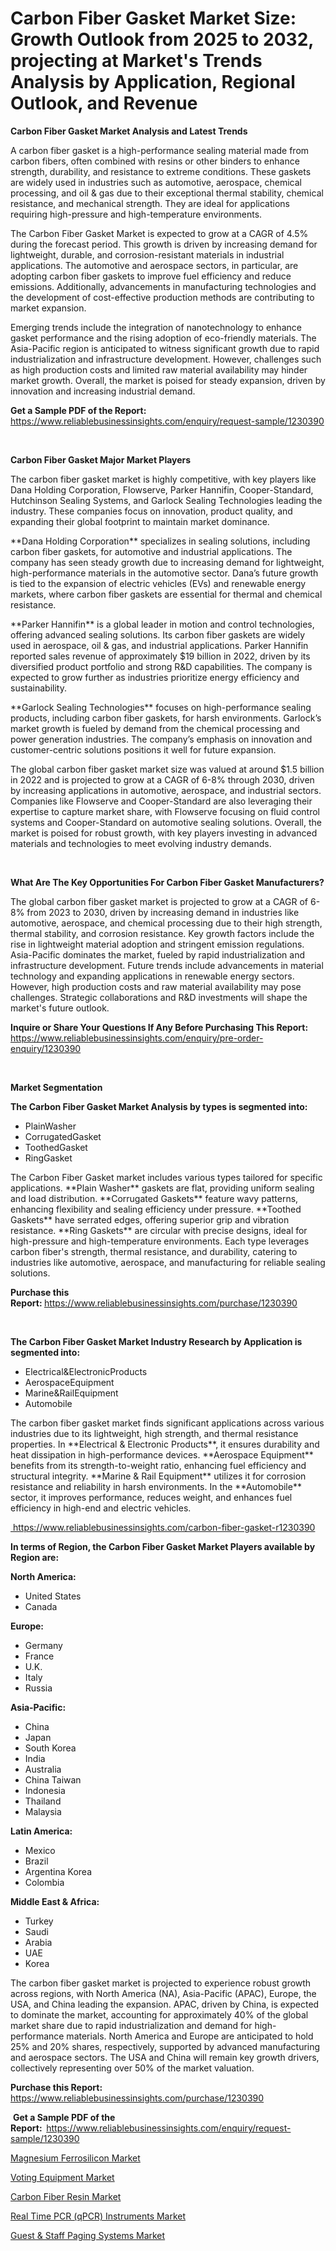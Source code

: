 <p><h1>Carbon Fiber Gasket Market Size: Growth Outlook from 2025 to 2032, projecting at Market's Trends Analysis by Application, Regional Outlook, and Revenue</h1></p><p><strong>Carbon Fiber Gasket Market Analysis and Latest Trends</strong></p>
<p><p>A carbon fiber gasket is a high-performance sealing material made from carbon fibers, often combined with resins or other binders to enhance strength, durability, and resistance to extreme conditions. These gaskets are widely used in industries such as automotive, aerospace, chemical processing, and oil & gas due to their exceptional thermal stability, chemical resistance, and mechanical strength. They are ideal for applications requiring high-pressure and high-temperature environments.</p><p>The Carbon Fiber Gasket Market is expected to grow at a CAGR of 4.5% during the forecast period. This growth is driven by increasing demand for lightweight, durable, and corrosion-resistant materials in industrial applications. The automotive and aerospace sectors, in particular, are adopting carbon fiber gaskets to improve fuel efficiency and reduce emissions. Additionally, advancements in manufacturing technologies and the development of cost-effective production methods are contributing to market expansion.</p><p>Emerging trends include the integration of nanotechnology to enhance gasket performance and the rising adoption of eco-friendly materials. The Asia-Pacific region is anticipated to witness significant growth due to rapid industrialization and infrastructure development. However, challenges such as high production costs and limited raw material availability may hinder market growth. Overall, the market is poised for steady expansion, driven by innovation and increasing industrial demand.</p></p>
<p><strong>Get a Sample PDF of the Report:&nbsp;</strong> <a href="https://www.reliablebusinessinsights.com/enquiry/request-sample/1230390?utm_campaign=1873&utm_medium=2&utm_source=Github&utm_content=ia&utm_term=25012025&utm_id=carbon-fiber-gasket">https://www.reliablebusinessinsights.com/enquiry/request-sample/1230390</a></p>
<p>&nbsp;</p>
<p><strong>Carbon Fiber Gasket Major Market Players</strong></p>
<p><p>The carbon fiber gasket market is highly competitive, with key players like Dana Holding Corporation, Flowserve, Parker Hannifin, Cooper-Standard, Hutchinson Sealing Systems, and Garlock Sealing Technologies leading the industry. These companies focus on innovation, product quality, and expanding their global footprint to maintain market dominance.</p><p>**Dana Holding Corporation** specializes in sealing solutions, including carbon fiber gaskets, for automotive and industrial applications. The company has seen steady growth due to increasing demand for lightweight, high-performance materials in the automotive sector. Dana’s future growth is tied to the expansion of electric vehicles (EVs) and renewable energy markets, where carbon fiber gaskets are essential for thermal and chemical resistance.</p><p>**Parker Hannifin** is a global leader in motion and control technologies, offering advanced sealing solutions. Its carbon fiber gaskets are widely used in aerospace, oil & gas, and industrial applications. Parker Hannifin reported sales revenue of approximately $19 billion in 2022, driven by its diversified product portfolio and strong R&D capabilities. The company is expected to grow further as industries prioritize energy efficiency and sustainability.</p><p>**Garlock Sealing Technologies** focuses on high-performance sealing products, including carbon fiber gaskets, for harsh environments. Garlock’s market growth is fueled by demand from the chemical processing and power generation industries. The company’s emphasis on innovation and customer-centric solutions positions it well for future expansion.</p><p>The global carbon fiber gasket market size was valued at around $1.5 billion in 2022 and is projected to grow at a CAGR of 6-8% through 2030, driven by increasing applications in automotive, aerospace, and industrial sectors. Companies like Flowserve and Cooper-Standard are also leveraging their expertise to capture market share, with Flowserve focusing on fluid control systems and Cooper-Standard on automotive sealing solutions. Overall, the market is poised for robust growth, with key players investing in advanced materials and technologies to meet evolving industry demands.</p></p>
<p>&nbsp;</p>
<p><strong>What Are The Key Opportunities For Carbon Fiber Gasket Manufacturers?</strong></p>
<p><p>The global carbon fiber gasket market is projected to grow at a CAGR of 6-8% from 2023 to 2030, driven by increasing demand in industries like automotive, aerospace, and chemical processing due to their high strength, thermal stability, and corrosion resistance. Key growth factors include the rise in lightweight material adoption and stringent emission regulations. Asia-Pacific dominates the market, fueled by rapid industrialization and infrastructure development. Future trends include advancements in material technology and expanding applications in renewable energy sectors. However, high production costs and raw material availability may pose challenges. Strategic collaborations and R&D investments will shape the market's future outlook.</p></p>
<p><strong>Inquire or Share Your Questions If Any Before Purchasing This Report:</strong> <a href="https://www.reliablebusinessinsights.com/enquiry/pre-order-enquiry/1230390?utm_campaign=1873&utm_medium=2&utm_source=Github&utm_content=ia&utm_term=25012025&utm_id=carbon-fiber-gasket">https://www.reliablebusinessinsights.com/enquiry/pre-order-enquiry/1230390</a></p>
<p>&nbsp;</p>
<p><strong>Market Segmentation</strong></p>
<p><strong>The Carbon Fiber Gasket Market Analysis by types is segmented into:</strong></p>
<p><ul><li>PlainWasher</li><li>CorrugatedGasket</li><li>ToothedGasket</li><li>RingGasket</li></ul></p>
<p><p>The Carbon Fiber Gasket market includes various types tailored for specific applications. **Plain Washer** gaskets are flat, providing uniform sealing and load distribution. **Corrugated Gaskets** feature wavy patterns, enhancing flexibility and sealing efficiency under pressure. **Toothed Gaskets** have serrated edges, offering superior grip and vibration resistance. **Ring Gaskets** are circular with precise designs, ideal for high-pressure and high-temperature environments. Each type leverages carbon fiber's strength, thermal resistance, and durability, catering to industries like automotive, aerospace, and manufacturing for reliable sealing solutions.</p></p>
<p><strong>Purchase this Report:&nbsp;</strong><a href="https://www.reliablebusinessinsights.com/purchase/1230390?utm_campaign=1873&utm_medium=2&utm_source=Github&utm_content=ia&utm_term=25012025&utm_id=carbon-fiber-gasket">https://www.reliablebusinessinsights.com/purchase/1230390</a></p>
<p>&nbsp;</p>
<p><strong>The Carbon Fiber Gasket Market Industry Research by Application is segmented into:</strong></p>
<p><ul><li>Electrical&ElectronicProducts</li><li>AerospaceEquipment</li><li>Marine&RailEquipment</li><li>Automobile</li></ul></p>
<p><p>The carbon fiber gasket market finds significant applications across various industries due to its lightweight, high strength, and thermal resistance properties. In **Electrical & Electronic Products**, it ensures durability and heat dissipation in high-performance devices. **Aerospace Equipment** benefits from its strength-to-weight ratio, enhancing fuel efficiency and structural integrity. **Marine & Rail Equipment** utilizes it for corrosion resistance and reliability in harsh environments. In the **Automobile** sector, it improves performance, reduces weight, and enhances fuel efficiency in high-end and electric vehicles.</p></p>
<p><a href="https://www.reliablebusinessinsights.com/carbon-fiber-gasket-r1230390?utm_campaign=1873&utm_medium=2&utm_source=Github&utm_content=ia&utm_term=25012025&utm_id=carbon-fiber-gasket">&nbsp;https://www.reliablebusinessinsights.com/carbon-fiber-gasket-r1230390</a></p>
<p><strong>In terms of Region, the Carbon Fiber Gasket Market Players available by Region are:</strong></p>
<p>
    <p> <strong> North America: </strong>
        <ul>
            <li>United States</li>
            <li>Canada</li>
        </ul>
        </p> 
    <p> <strong> Europe: </strong>
        <ul>
            <li>Germany</li>
            <li>France</li>
            <li>U.K.</li>
            <li>Italy</li>
            <li>Russia</li>
        </ul>
        </p> 
    <p> <strong> Asia-Pacific: </strong>
        <ul>
            <li>China</li>
            <li>Japan</li>
            <li>South Korea</li>
            <li>India</li>
            <li>Australia</li>
            <li>China Taiwan</li>
            <li>Indonesia</li>
            <li>Thailand</li>
            <li>Malaysia</li>
        </ul>
        </p> 
    <p> <strong> Latin America: </strong>
        <ul>
            <li>Mexico</li>
            <li>Brazil</li>
            <li>Argentina Korea</li>
            <li>Colombia</li>
        </ul>
        </p> 
    <p> <strong> Middle East & Africa: </strong>
        <ul>
            <li>Turkey</li>
            <li>Saudi</li>
            <li>Arabia</li>
            <li>UAE</li>
            <li>Korea</li>
        </ul>
    </p>
    </p>
<p><p>The carbon fiber gasket market is projected to experience robust growth across regions, with North America (NA), Asia-Pacific (APAC), Europe, the USA, and China leading the expansion. APAC, driven by China, is expected to dominate the market, accounting for approximately 40% of the global market share due to rapid industrialization and demand for high-performance materials. North America and Europe are anticipated to hold 25% and 20% shares, respectively, supported by advanced manufacturing and aerospace sectors. The USA and China will remain key growth drivers, collectively representing over 50% of the market valuation.</p></p>
<p><strong>Purchase this Report: </strong><a href="https://www.reliablebusinessinsights.com/purchase/1230390?utm_campaign=1873&utm_medium=2&utm_source=Github&utm_content=ia&utm_term=25012025&utm_id=carbon-fiber-gasket">https://www.reliablebusinessinsights.com/purchase/1230390</a></p>
<p>&nbsp;<strong>Get a Sample PDF of the Report:&nbsp;&nbsp;</strong><a href="https://www.reliablebusinessinsights.com/enquiry/request-sample/1230390?utm_campaign=1873&utm_medium=2&utm_source=Github&utm_content=ia&utm_term=25012025&utm_id=carbon-fiber-gasket">https://www.reliablebusinessinsights.com/enquiry/request-sample/1230390</a></p>
<p><strong></strong></p>
<p><p><a href="https://github.com/millionkaryn68/Market-Research-Report-List-1/blob/main/magnesium-ferrosilicon-market.md?utm_campaign=1873&utm_medium=2&utm_source=Github&utm_content=ia&utm_term=25012025&utm_id=carbon-fiber-gasket">Magnesium Ferrosilicon Market</a></p><p><a href="https://www.linkedin.com/pulse/voting-equipment-market-forecast-global-trends-analysis-vzmfc?utm_campaign=1873&utm_medium=2&utm_source=Github&utm_content=ia&utm_term=25012025&utm_id=carbon-fiber-gasket">Voting Equipment Market</a></p><p><a href="https://github.com/leopardmicheal7019/Market-Research-Report-List-1/blob/main/carbon-fiber-resin-market.md?utm_campaign=1873&utm_medium=2&utm_source=Github&utm_content=ia&utm_term=25012025&utm_id=carbon-fiber-gasket">Carbon Fiber Resin Market</a></p><p><a href="https://www.linkedin.com/pulse/strategic-analysis-real-time-pcr-qpcr-instruments-market-xwuwf?utm_campaign=1873&utm_medium=2&utm_source=Github&utm_content=ia&utm_term=25012025&utm_id=carbon-fiber-gasket">Real Time PCR (qPCR) Instruments Market</a></p><p><a href="https://www.linkedin.com/pulse/disruption-innovation-guest-staff-paging-systems-industry-hdn3e?utm_campaign=1873&utm_medium=2&utm_source=Github&utm_content=ia&utm_term=25012025&utm_id=carbon-fiber-gasket">Guest & Staff Paging Systems Market</a></p></p>